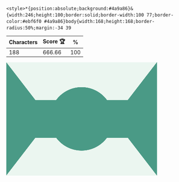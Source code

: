 `<style>*{position:absolute;background:#4a9a86}&{width:246;height:100;border:solid;border-width:100 77;border-color:#ebf6f0 #4a9a86}body{width:168;height:168;border-radius:50%;margin:-34 39`

| Characters | Score 🏆 | %   |
| ---------- | -------- | --- |
| 188        | 666.66   | 100 |

![](/2025/Mar2025/04/20250304.png)
